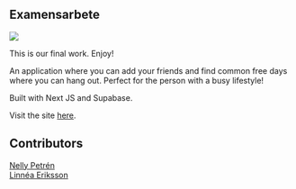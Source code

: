 ## Examensarbete

<img src="https://media.giphy.com/media/777Aby0ZetYE8/giphy.gif">

This is our final work. Enjoy!

An application where you can add your friends and find common free days where you can hang out. Perfect for the person with a busy lifestyle!

Built with Next JS and Supabase. 

Visit the site [here](https://meetmee.vercel.app/).

## Contributors

[Nelly Petrén](https://github.com/NellySP)
<br>
[Linnéa Eriksson](https://github.com/LinneaEriksson)
